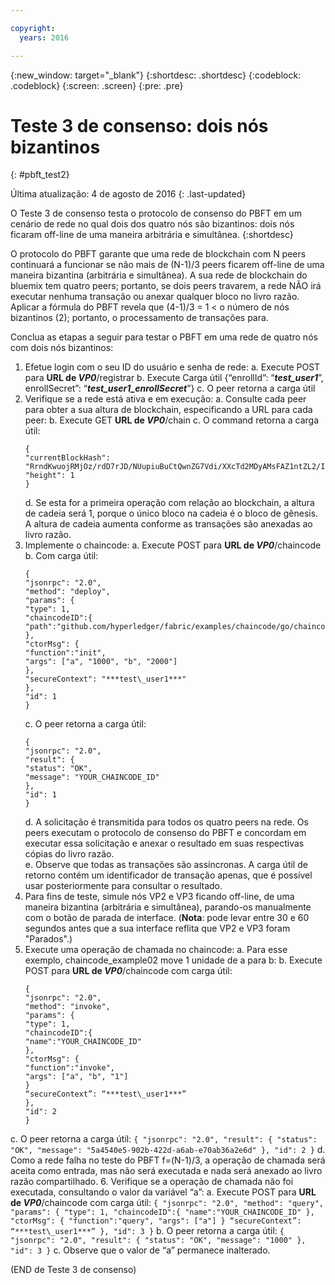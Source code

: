 ```yaml
---

copyright:
  years: 2016

---
```


{:new_window: target="_blank"}
{:shortdesc: .shortdesc}
{:codeblock: .codeblock}
{:screen: .screen}
{:pre: .pre}


# Teste 3 de consenso: dois nós bizantinos
{: #pbft_test2}

Última atualização: 4 de agosto de 2016
{: .last-updated}

O Teste 3 de consenso testa o protocolo de consenso do PBFT em um cenário de rede no qual dois dos quatro nós são bizantinos: dois nós ficaram off-line de uma maneira arbitrária e simultânea.
{:shortdesc}

O protocolo do PBFT garante que uma rede de blockchain com N peers continuará a funcionar se não mais de (N-1)/3 peers ficarem off-line de uma maneira bizantina (arbitrária e simultânea). A sua rede de
blockchain do bluemix tem quatro peers; portanto, se dois peers travarem, a rede NÃO irá executar nenhuma transação ou anexar qualquer bloco no livro razão. Aplicar a fórmula do PBFT revela que (4-1)/3 = 1 <
o número de nós bizantinos (2); portanto, o processamento de transações para.

Conclua as etapas a seguir para testar o PBFT em uma rede de quatro nós com dois nós bizantinos:
1.  Efetue login com o seu ID do usuário e senha de rede:
    a.  Execute POST para **URL de *VP0***/registrar
    b.  Execute Carga útil {“enrollId”: “***test\_user1***”, enrollSecret”: “***test\_user1\_enrollSecret***”}
    c.  O peer retorna a carga útil
2.  Verifique se a rede está ativa e em execução:
    a.  Consulte cada peer para obter a sua altura de blockchain, especificando a URL para cada peer:
    b.  Execute GET **URL de *VP0***/chain
    c.  O command retorna a carga útil:
      ```
      {
      "currentBlockHash": "RrndKwuojRMjOz/rdD7rJD/NUupiuBuCtQwnZG7Vdi/XXcTd2MDyAMsFAZ1ntZL2/IIcSUeatIZAKS6ss7fEvg==",
      "height": 1
      }
      ```
    d.  Se esta for a primeira operação com relação ao blockchain, a altura de cadeia será 1, porque o único bloco na cadeia é o bloco de gênesis. A altura de cadeia aumenta conforme as transações são
anexadas ao livro razão.
3.  Implemente o chaincode:
    a.  Execute POST para **URL de *VP0***/chaincode
    b.  Com carga útil:  
      ```
      {
      "jsonrpc": "2.0",
      "method": "deploy",
      "params": {
      "type": 1,
      "chaincodeID":{
      "path":"github.com/hyperledger/fabric/examples/chaincode/go/chaincode_example02"
      },
      "ctorMsg": {
      "function":"init",
      "args": ["a", "1000", "b", "2000"]
      },
      "secureContext": "***test\_user1***"
      },
      "id": 1
      }
      ```
    c.  O peer retorna a carga útil:
      ```
      {
      "jsonrpc": "2.0",
      "result": {
      "status": "OK",
      "message": "YOUR_CHAINCODE_ID"
      },
      "id": 1
      }
      ```
    d.  A solicitação é transmitida para todos os quatro peers na rede. Os peers executam o protocolo de consenso do PBFT e concordam em executar essa solicitação e anexar o resultado em suas respectivas
cópias do livro razão.  
    e.  Observe que todas as transações são assíncronas. A carga útil de retorno contém um identificador de transação apenas, que é possível usar posteriormente para consultar o resultado.
4.  Para fins de teste, simule nós VP2 e VP3 ficando off-line, de uma maneira bizantina (arbitrária e simultânea), parando-os manualmente com o botão de parada de interface.  (**Nota**:
pode levar entre 30 e 60 segundos antes que a sua interface reflita que VP2 e VP3 foram "Parados".)
5.  Execute uma operação de chamada no chaincode:
    a.  Para esse exemplo, chaincode_example02 move 1 unidade de a para b:
    b.  Execute POST para **URL de *VP0***/chaincode com carga útil:
      ```
      {
      "jsonrpc": "2.0",
      "method": "invoke",
      "params": {
      "type": 1,
      "chaincodeID":{
      "name":"YOUR_CHAINCODE_ID"
      },
      "ctorMsg": {
      "function":"invoke",
      "args": ["a", "b", "1"]
      }
      “secureContext”: “***test\_user1***”
      },
      "id": 2
      }
      ```
   c.  O peer retorna a carga útil:
      ```
      {
      "jsonrpc": "2.0",
      "result": {
      "status": "OK",
      "message": "5a4540e5-902b-422d-a6ab-e70ab36a2e6d"
      },
      "id": 2
      }
      ```
    d.  Como a rede falha no teste do PBFT f=(N-1)/3, a operação de chamada será aceita como entrada, mas não será executada e nada será anexado ao livro razão compartilhado.
6.  Verifique se a operação de chamada não foi executada, consultando o valor da variável “a”:
    a.  Execute POST para **URL de *VP0***/chaincode com carga útil:
      ```
      {
      "jsonrpc": "2.0",
      "method": "query",
      "params": {
      "type": 1,
      "chaincodeID":{
      "name":"YOUR_CHAINCODE_ID"
      },
      "ctorMsg": {
      "function":"query",
      "args": ["a"]
      }
      “secureContext”: “***test\_user1***”
      },
      "id": 3
      }
      ```
    b.  O peer retorna a carga útil:
      ```
      {
      "jsonrpc": "2.0",
      "result": {
      "status": "OK",
      "message": "1000"
      },
      "id": 3
      }
      ```
    c.  Observe que o valor de “a” permanece inalterado.

  (END de Teste 3 de consenso)
